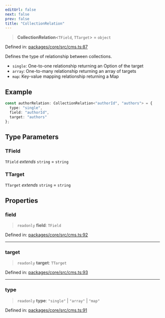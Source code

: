 ```yaml
---
editUrl: false
next: false
prev: false
title: "CollectionRelation"
---
```


> **CollectionRelation**\<`TField`, `TTarget`\> = `object`

Defined in: [packages/core/src/cms.ts:87](https://github.com/bitswired/foldcms/blob/e40d0cf35579f8d8914becd5acbabb5d0cdf8620/packages/core/src/cms.ts#L87)

Defines the type of relationship between collections.
- `single`: One-to-one relationship returning an Option of the target
- `array`: One-to-many relationship returning an array of targets
- `map`: Key-value mapping relationship returning a Map

## Example

```typescript
const authorRelation: CollectionRelation<"authorId", "authors"> = {
  type: "single",
  field: "authorId",
  target: "authors"
};
```

## Type Parameters

### TField

`TField` *extends* `string` = `string`

### TTarget

`TTarget` *extends* `string` = `string`

## Properties

### field

> `readonly` **field**: `TField`

Defined in: [packages/core/src/cms.ts:92](https://github.com/bitswired/foldcms/blob/e40d0cf35579f8d8914becd5acbabb5d0cdf8620/packages/core/src/cms.ts#L92)

***

### target

> `readonly` **target**: `TTarget`

Defined in: [packages/core/src/cms.ts:93](https://github.com/bitswired/foldcms/blob/e40d0cf35579f8d8914becd5acbabb5d0cdf8620/packages/core/src/cms.ts#L93)

***

### type

> `readonly` **type**: `"single"` \| `"array"` \| `"map"`

Defined in: [packages/core/src/cms.ts:91](https://github.com/bitswired/foldcms/blob/e40d0cf35579f8d8914becd5acbabb5d0cdf8620/packages/core/src/cms.ts#L91)
